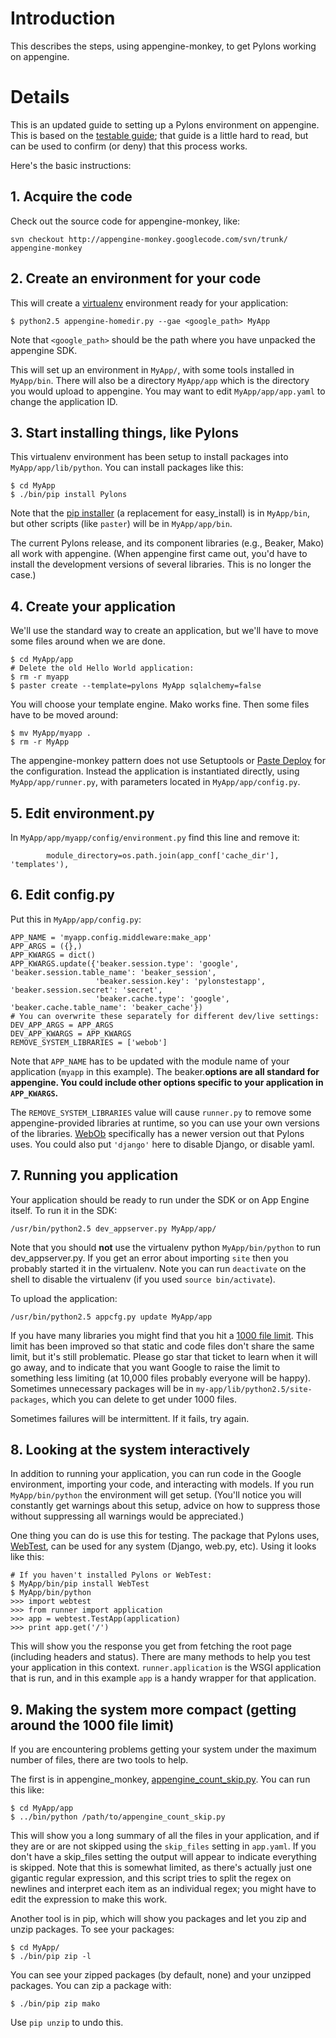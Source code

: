 # Introduction #

This describes the steps, using appengine-monkey, to get Pylons working on appengine.

# Details #

This is an updated guide to setting up a Pylons environment on appengine.  This is based on the [testable guide](http://appengine-monkey.googlecode.com/svn/trunk/docs/pylons.txt); that guide is a little hard to read, but can be used to confirm (or deny) that this process works.

Here's the basic instructions:

## 1. Acquire the code ##

Check out the source code for appengine-monkey, like:

```
svn checkout http://appengine-monkey.googlecode.com/svn/trunk/ appengine-monkey
```

## 2. Create an environment for your code ##

This will create a [virtualenv](http://pypi.python.org/pypi/virtualenv) environment ready for your application:

```
$ python2.5 appengine-homedir.py --gae <google_path> MyApp
```

Note that `<google_path>` should be the path where you have unpacked the appengine SDK.

This will set up an environment in `MyApp/`, with some tools installed in `MyApp/bin`.  There will also be a directory `MyApp/app` which is the directory you would upload to appengine.  You may want to edit `MyApp/app/app.yaml` to change the application ID.

## 3. Start installing things, like Pylons ##

This virtualenv environment has been setup to install packages into `MyApp/app/lib/python`.  You can install packages like this:

```
$ cd MyApp
$ ./bin/pip install Pylons
```

Note that the [pip installer](http://pip.openplans.org/) (a replacement for easy\_install) is in `MyApp/bin`, but other scripts (like `paster`) will be in `MyApp/app/bin`.

The current Pylons release, and its component libraries (e.g., Beaker, Mako) all work with appengine.  (When appengine first came out, you'd have to install the development versions of several libraries.  This is no longer the case.)

## 4. Create your application ##

We'll use the standard way to create an application, but we'll have to move some files around when we are done.

```
$ cd MyApp/app
# Delete the old Hello World application:
$ rm -r myapp
$ paster create --template=pylons MyApp sqlalchemy=false
```

You will choose your template engine.  Mako works fine.  Then some files have to be moved around:

```
$ mv MyApp/myapp .
$ rm -r MyApp
```

The appengine-monkey pattern does not use Setuptools or [Paste Deploy](http://pythonpaste.org/deploy/) for the configuration.  Instead the application is instantiated directly, using `MyApp/app/runner.py`, with parameters located in `MyApp/app/config.py`.

## 5. Edit environment.py ##

In `MyApp/app/myapp/config/environment.py` find this line and remove it:

```
        module_directory=os.path.join(app_conf['cache_dir'], 'templates'),
```

## 6. Edit config.py ##

Put this in `MyApp/app/config.py`:

```
APP_NAME = 'myapp.config.middleware:make_app'
APP_ARGS = ({},)
APP_KWARGS = dict()
APP_KWARGS.update({'beaker.session.type': 'google', 'beaker.session.table_name': 'beaker_session',
                   'beaker.session.key': 'pylonstestapp', 'beaker.session.secret': 'secret',
                   'beaker.cache.type': 'google', 'beaker.cache.table_name': 'beaker_cache'})
# You can overwrite these separately for different dev/live settings:
DEV_APP_ARGS = APP_ARGS
DEV_APP_KWARGS = APP_KWARGS
REMOVE_SYSTEM_LIBRARIES = ['webob']
```

Note that `APP_NAME` has to be updated with the module name of your application (`myapp` in this example).  The beaker.**options are all standard for appengine.  You could include other options specific to your application in `APP_KWARGS`.**

The `REMOVE_SYSTEM_LIBRARIES` value will cause `runner.py` to remove some appengine-provided libraries at runtime, so you can use your own versions of the libraries.  [WebOb](http://pythonpaste.org/webob/) specifically has a newer version out that Pylons uses.  You could also put `'django'` here to disable Django, or disable yaml.

## 7. Running you application ##

Your application should be ready to run under the SDK or on App Engine itself.  To run it in the SDK:

```
/usr/bin/python2.5 dev_appserver.py MyApp/app/
```

Note that you should **not** use the virtualenv python `MyApp/bin/python` to run dev\_appserver.py.  If you get an error about importing `site` then you probably started it in the virtualenv.  Note you can run `deactivate` on the shell to disable the virtualenv (if you used `source bin/activate`).

To upload the application:

```
/usr/bin/python2.5 appcfg.py update MyApp/app
```

If you have many libraries you might find that you hit a [1000 file limit](http://code.google.com/p/googleappengine/issues/detail?id=161&q=reporter:ianbicking&colspec=ID%20Type%20Status%20Priority%20Stars%20Owner%20Summary).  This limit has been improved so that static and code files don't share the same limit, but it's still problematic.  Please go star that ticket to learn when it will go away, and to indicate that you want Google to raise the limit to something less limiting (at 10,000 files probably everyone will be happy).  Sometimes unnecessary packages will be in `my-app/lib/python2.5/site-packages`, which you can delete to get under 1000 files.

Sometimes failures will be intermittent.  If it fails, try again.

## 8. Looking at the system interactively ##

In addition to running your application, you can run code in the Google environment, importing your code, and interacting with models.  If you run `MyApp/bin/python` the environment will get setup.  (You'll notice you will constantly get warnings about this setup, advice on how to suppress those without suppressing all warnings would be appreciated.)

One thing you can do is use this for testing.  The package that Pylons uses, [WebTest](http://pythonpaste.org/webtest/), can be used for any system (Django, web.py, etc).  Using it looks like this:

```
# If you haven't installed Pylons or WebTest:
$ MyApp/bin/pip install WebTest
$ MyApp/bin/python
>>> import webtest
>>> from runner import application
>>> app = webtest.TestApp(application)
>>> print app.get('/')
```

This will show you the response you get from fetching the root page (including headers and status).  There are many methods to help you test your application in this context.  `runner.application` is the WSGI application that is run, and in this example `app` is a handy wrapper for that application.

## 9. Making the system more compact (getting around the 1000 file limit) ##

If you are encountering problems getting your system under the maximum number of files, there are two tools to help.

The first is in appengine\_monkey, [appengine\_count\_skip.py](http://appengine-monkey.googlecode.com/svn/trunk/appengine_count_skip.py).  You can run this like:

```
$ cd MyApp/app
$ ../bin/python /path/to/appengine_count_skip.py
```

This will show you a long summary of all the files in your application, and if they are or are not skipped using the `skip_files` setting in `app.yaml`.  If you don't have a skip\_files setting the output will appear to indicate everything is skipped.  Note that this is somewhat limited, as there's actually just one gigantic regular expression, and this script tries to split the regex on newlines and interpret each item as an individual regex; you might have to edit the expression to make this work.

Another tool is in pip, which will show you packages and let you zip and unzip packages.  To see your packages:

```
$ cd MyApp/
$ ./bin/pip zip -l
```

You can see your zipped packages (by default, none) and your unzipped packages.  You can zip a package with:

```
$ ./bin/pip zip mako
```

Use `pip unzip` to undo this.